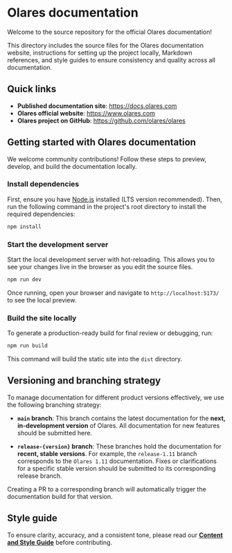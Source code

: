 # Olares documentation

Welcome to the source repository for the official Olares documentation!

This directory includes the source files for the Olares documentation website, instructions for setting up the project locally, Markdown references, and style guides to ensure consistency and quality across all documentation.

## Quick links

* **Published documentation site**: https://docs.olares.com
* **Olares official website**: https://www.olares.com
* **Olares project on GitHub**: https://github.com/olares/olares

## Getting started with Olares documentation

We welcome community contributions! Follow these steps to preview, develop, and build the documentation locally.

### Install dependencies

First, ensure you have [Node.js](https://nodejs.org/) installed (LTS version recommended). Then, run the following command in the project's root directory to install the required dependencies:

```bash
npm install
````

### Start the development server

Start the local development server with hot-reloading. This allows you to see your changes live in the browser as you edit the source files.

```bash
npm run dev
```

Once running, open your browser and navigate to `http://localhost:5173/` to see the local preview.

### Build the site locally

To generate a production-ready build for final review or debugging, run:

```bash
npm run build
```

This command will build the static site into the `dist` directory.

## Versioning and branching strategy

To manage documentation for different product versions effectively, we use the following branching strategy:

* **`main` branch**:
  This branch contains the latest documentation for the **next, in-development version** of Olares. All documentation for new features should be submitted here.

* **`release-{version}` branch**:
  These branches hold the documentation for **recent, stable versions**. For example, the `release-1.11` branch corresponds to the `Olares 1.11` documentation. Fixes or clarifications for a specific stable version should be submitted to its corresponding release branch.

Creating a PR to a corresponding branch will automatically trigger the documentation build for that version.

## Style guide

To ensure clarity, accuracy, and a consistent tone, please read our **[Content and Style Guide](https://github.com/beclab/docs/wiki/Markdown-reference)** before contributing.

```
```